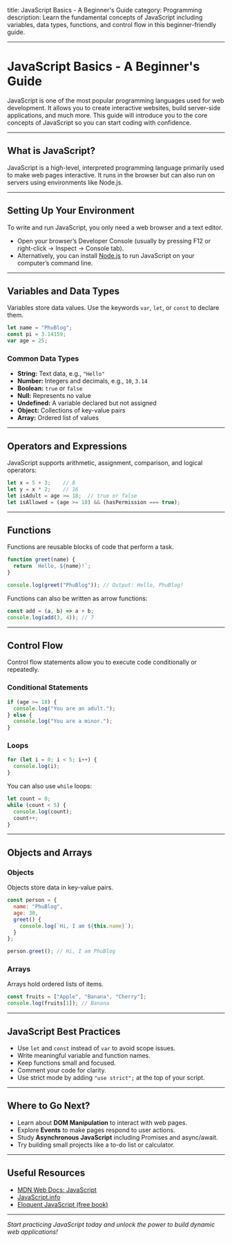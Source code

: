 title: JavaScript Basics - A Beginner's Guide
category: Programming
description: Learn the fundamental concepts of JavaScript including variables, data types, functions, and control flow in this beginner-friendly guide.

---

# JavaScript Basics - A Beginner's Guide

JavaScript is one of the most popular programming languages used for web development. It allows you to create interactive websites, build server-side applications, and much more. This guide will introduce you to the core concepts of JavaScript so you can start coding with confidence.

---

## What is JavaScript?

JavaScript is a high-level, interpreted programming language primarily used to make web pages interactive. It runs in the browser but can also run on servers using environments like Node.js.

---

## Setting Up Your Environment

To write and run JavaScript, you only need a web browser and a text editor.

- Open your browser’s Developer Console (usually by pressing F12 or right-click → Inspect → Console tab).
- Alternatively, you can install [Node.js](https://nodejs.org/) to run JavaScript on your computer’s command line.

---

## Variables and Data Types

Variables store data values. Use the keywords `var`, `let`, or `const` to declare them.

```javascript
let name = "PhuBlog";
const pi = 3.14159;
var age = 25;
```

### Common Data Types

* **String:** Text data, e.g., `"Hello"`
* **Number:** Integers and decimals, e.g., `10`, `3.14`
* **Boolean:** `true` or `false`
* **Null:** Represents no value
* **Undefined:** A variable declared but not assigned
* **Object:** Collections of key-value pairs
* **Array:** Ordered list of values

---

## Operators and Expressions

JavaScript supports arithmetic, assignment, comparison, and logical operators:

```javascript
let x = 5 + 3;    // 8
let y = x * 2;    // 16
let isAdult = age >= 18;  // true or false
let isAllowed = (age >= 18) && (hasPermission === true);
```

---

## Functions

Functions are reusable blocks of code that perform a task.

```javascript
function greet(name) {
  return `Hello, ${name}!`;
}

console.log(greet("PhuBlog")); // Output: Hello, PhuBlog!
```

Functions can also be written as arrow functions:

```javascript
const add = (a, b) => a + b;
console.log(add(3, 4)); // 7
```

---

## Control Flow

Control flow statements allow you to execute code conditionally or repeatedly.

### Conditional Statements

```javascript
if (age >= 18) {
  console.log("You are an adult.");
} else {
  console.log("You are a minor.");
}
```

### Loops

```javascript
for (let i = 0; i < 5; i++) {
  console.log(i);
}
```

You can also use `while` loops:

```javascript
let count = 0;
while (count < 5) {
  console.log(count);
  count++;
}
```

---

## Objects and Arrays

### Objects

Objects store data in key-value pairs.

```javascript
const person = {
  name: "PhuBlog",
  age: 30,
  greet() {
    console.log(`Hi, I am ${this.name}`);
  }
};

person.greet(); // Hi, I am PhuBlog
```

### Arrays

Arrays hold ordered lists of items.

```javascript
const fruits = ["Apple", "Banana", "Cherry"];
console.log(fruits[1]); // Banana
```

---

## JavaScript Best Practices

* Use `let` and `const` instead of `var` to avoid scope issues.
* Write meaningful variable and function names.
* Keep functions small and focused.
* Comment your code for clarity.
* Use strict mode by adding `"use strict";` at the top of your script.

---

## Where to Go Next?

* Learn about **DOM Manipulation** to interact with web pages.
* Explore **Events** to make pages respond to user actions.
* Study **Asynchronous JavaScript** including Promises and async/await.
* Try building small projects like a to-do list or calculator.

---

## Useful Resources

* [MDN Web Docs: JavaScript](https://developer.mozilla.org/en-US/docs/Web/JavaScript)
* [JavaScript.info](https://javascript.info/)
* [Eloquent JavaScript (free book)](https://eloquentjavascript.net/)

---

*Start practicing JavaScript today and unlock the power to build dynamic web applications!*


